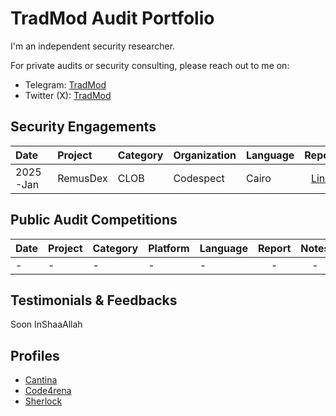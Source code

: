 # TradMod Audit Portfolio
I'm an independent security researcher.

For private audits or security consulting, please reach out to me on:
- Telegram: [TradMod](https://t.me/TradMod)
- Twitter (X): [TradMod](https://x.com/TheTradMod)

## Security Engagements
| Date | Project | Category | Organization | Language | Report | Notes |
|:-|:-|:-|:-|:-|:-:|:-:|
| 2025-Jan | RemusDex | CLOB | Codespect | Cairo | [Link](https://4035147079-files.gitbook.io/~/files/v0/b/gitbook-x-prod.appspot.com/o/spaces%2FRVgLSrotDSeRUD3ctrup%2Fuploads%2FUhO5EKABelUTNlUxOqug%2FCODESPECT_REMUSDEX_AUDIT.pdf?alt=media&token=7c384482-ee4e-4879-912f-b33d00d51590) | - |

## Public Audit Competitions
| Date | Project | Category | Platform | Language | Report | Notes |
|:-|:-|:-|:-|:-|:-:|:-:|
| - | - | - | - | - | - | - |

## Testimonials & Feedbacks
Soon InShaaAllah

## Profiles
- [Cantina](https://cantina.xyz/u/TradMod)
- [Code4rena](https://code4rena.com/@TradMod)
- [Sherlock](https://audits.sherlock.xyz/watson/TradMod)
